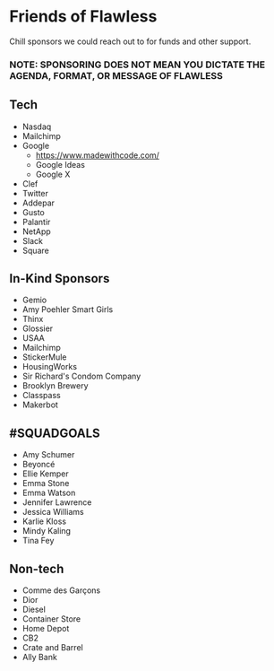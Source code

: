 # Friends of Flawless

Chill sponsors we could reach out to for funds and other support.

### **NOTE: SPONSORING DOES NOT MEAN YOU DICTATE THE AGENDA, FORMAT, OR MESSAGE OF FLAWLESS**

## Tech

- Nasdaq
- Mailchimp
- Google
  - https://www.madewithcode.com/
  - Google Ideas
  - Google X
- Clef
- Twitter
- Addepar
- Gusto
- Palantir
- NetApp
- Slack
- Square

## In-Kind Sponsors

- Gemio
- Amy Poehler Smart Girls
- Thinx
- Glossier
- USAA
- Mailchimp
- StickerMule
- HousingWorks
- Sir Richard's Condom Company
- Brooklyn Brewery
- Classpass
- Makerbot

## #SQUADGOALS

- Amy Schumer
- Beyoncé
- Ellie Kemper
- Emma Stone
- Emma Watson
- Jennifer Lawrence
- Jessica Williams
- Karlie Kloss
- Mindy Kaling
- Tina Fey

## Non-tech

- Comme des Garçons
- Dior
- Diesel
- Container Store
- Home Depot
- CB2
- Crate and Barrel
- Ally Bank
